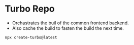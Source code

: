 # Turbo Repo

- Orchastrates the buil of the common frontend backend.
- Also cache the build to fasten the build the next time.

```bash
npx create-turbo@latest
```